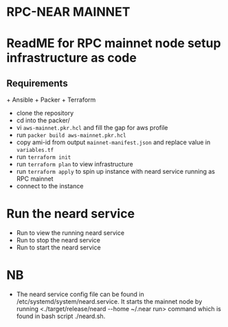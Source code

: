 # RPC-NEAR MAINNET

# ReadME for RPC mainnet node setup infrastructure as code
<h2>Requirements</h2>
 + Ansible
 + Packer
 + Terraform


- clone the repository
- cd into the packer/
- vi `aws-mainnet.pkr.hcl` and fill the gap for aws profile 
- run `packer build aws-mainnet.pkr.hcl` 
- copy ami-id from output `mainnet-manifest.json` and replace value in `variables.tf`
- run `terraform init`
- run `terraform plan` to view infrastructure
- run `terraform apply` to spin up instance with neard service running as RPC mainnet
- connect to the instance

# Run the neard service
- Run <sudo systemctl status neard.service> to view the running neard service
- Run <sudo systemctl stop neard.service>   to stop the neard service
- Run <sudo systemctl start neard.service>  to start the neard service

# NB
- The neard service config file can be found in /etc/systemd/system/neard.service. It starts the mainnet node by running <./target/release/neard --home ~/.near run> command which is found in bash script ./neard.sh.


